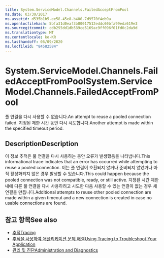 ```yaml
---
title: System.ServiceModel.Channels.FailedAcceptFromPool
ms.date: 03/30/2017
ms.assetid: d535b1b5-ee58-45e8-b400-7d9570f4eb9a
ms.openlocfilehash: 5bfa31d0eaf3b00017512eddc60bfa99eda619e3
ms.sourcegitcommit: cdb295dd1db589ce5169ac9ff096f01fd0c2da9d
ms.translationtype: MT
ms.contentlocale: ko-KR
ms.lasthandoff: 06/09/2020
ms.locfileid: "84582584"
---
```

# <a name="systemservicemodelchannelsfailedacceptfrompool"></a><span data-ttu-id="b0365-102">System.ServiceModel.Channels.FailedAcceptFromPool</span><span class="sxs-lookup"><span data-stu-id="b0365-102">System.ServiceModel.Channels.FailedAcceptFromPool</span></span>
<span data-ttu-id="b0365-103">풀 연결을 다시 사용할 수 없습니다.</span><span class="sxs-lookup"><span data-stu-id="b0365-103">An attempt to reuse a pooled connection failed.</span></span> <span data-ttu-id="b0365-104">지정된 제한 시간 동안 다시 시도합니다.</span><span class="sxs-lookup"><span data-stu-id="b0365-104">Another attempt is made within the specified timeout period.</span></span>  
  
## <a name="description"></a><span data-ttu-id="b0365-105">Description</span><span class="sxs-lookup"><span data-stu-id="b0365-105">Description</span></span>  
 <span data-ttu-id="b0365-106">이 정보 추적은 풀 연결을 다시 사용하는 동안 오류가 발생했음을 나타냅니다.</span><span class="sxs-lookup"><span data-stu-id="b0365-106">This informational trace indicates that an error has occurred while attempting to reuse a pooled connection.</span></span> <span data-ttu-id="b0365-107">이는 풀 연결이 호환되지 않거나 준비되지 않았거나 아직 활성화되지 않은 경우 발생할 수 있습니다.</span><span class="sxs-lookup"><span data-stu-id="b0365-107">This could happen because the pooled connection was not compatible, ready, or still active.</span></span> <span data-ttu-id="b0365-108">지정된 시간 제한 내에 다른 풀 연결을 다시 사용하려고 시도한 다음 사용할 수 있는 연결이 없는 경우 새 연결을 만듭니다.</span><span class="sxs-lookup"><span data-stu-id="b0365-108">Additional attempts to reuse other pooled connection are made within a given timeout and a new connection is created in case no usable connections are found.</span></span>  
  
## <a name="see-also"></a><span data-ttu-id="b0365-109">참고 항목</span><span class="sxs-lookup"><span data-stu-id="b0365-109">See also</span></span>

- [<span data-ttu-id="b0365-110">추적</span><span class="sxs-lookup"><span data-stu-id="b0365-110">Tracing</span></span>](index.md)
- [<span data-ttu-id="b0365-111">추적을 사용하여 애플리케이션 문제 해결</span><span class="sxs-lookup"><span data-stu-id="b0365-111">Using Tracing to Troubleshoot Your Application</span></span>](using-tracing-to-troubleshoot-your-application.md)
- [<span data-ttu-id="b0365-112">관리 및 진단</span><span class="sxs-lookup"><span data-stu-id="b0365-112">Administration and Diagnostics</span></span>](../index.md)
